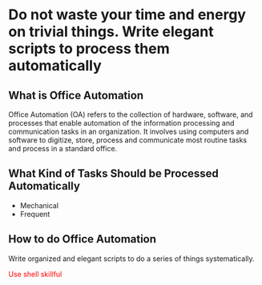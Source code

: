 # Do not waste your time and energy on trivial things. Write elegant scripts to process them automatically

## What is Office Automation

Office Automation (OA) refers to the collection of hardware, software, and
processes that enable automation of the information processing and communication
tasks in an organization. It involves using computers and software to digitize,
store, process and communicate most routine tasks and process in a standard
office.

## What Kind of Tasks Should be Processed Automatically

- Mechanical
- Frequent

## How to do Office Automation

Write organized and elegant scripts to do a series of things systematically.

<font color=red>Use shell skillful</font>
